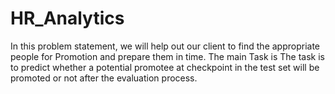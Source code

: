 # HR_Analytics
In this problem statement, we will help out our client to find the appropriate people for Promotion and prepare them in time. The main Task is The task is to predict whether a potential promotee at checkpoint in the test set will be promoted or not after the evaluation process.
